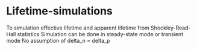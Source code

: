 # Lifetime-simulations
To simulation effective lifetime and apparent lifetime from Shockley-Read-Hall statistics
Simulation can be done in steady-state mode or transient mode
No assumption of delta_n = delta_p
